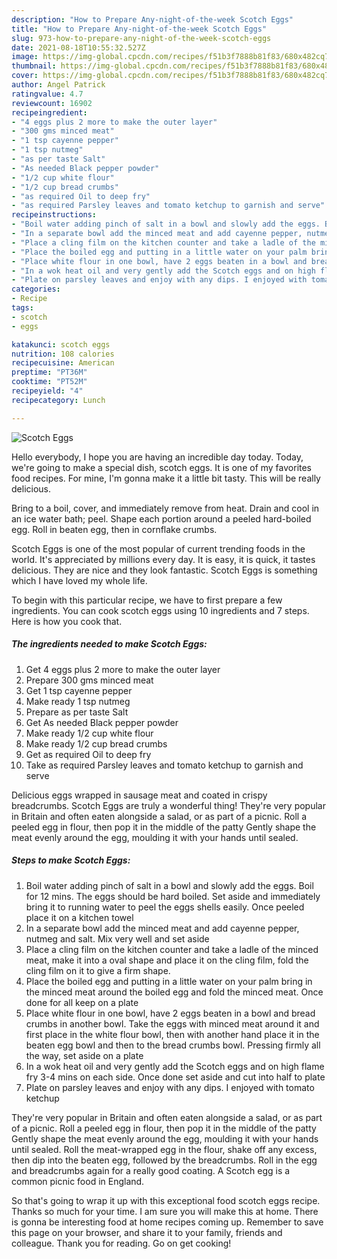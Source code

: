 ```yaml
---
description: "How to Prepare Any-night-of-the-week Scotch Eggs"
title: "How to Prepare Any-night-of-the-week Scotch Eggs"
slug: 973-how-to-prepare-any-night-of-the-week-scotch-eggs
date: 2021-08-18T10:55:32.527Z
image: https://img-global.cpcdn.com/recipes/f51b3f7888b81f83/680x482cq70/scotch-eggs-recipe-main-photo.jpg
thumbnail: https://img-global.cpcdn.com/recipes/f51b3f7888b81f83/680x482cq70/scotch-eggs-recipe-main-photo.jpg
cover: https://img-global.cpcdn.com/recipes/f51b3f7888b81f83/680x482cq70/scotch-eggs-recipe-main-photo.jpg
author: Angel Patrick
ratingvalue: 4.7
reviewcount: 16902
recipeingredient:
- "4 eggs plus 2 more to make the outer layer"
- "300 gms minced meat"
- "1 tsp cayenne pepper"
- "1 tsp nutmeg"
- "as per taste Salt"
- "As needed Black pepper powder"
- "1/2 cup white flour"
- "1/2 cup bread crumbs"
- "as required Oil to deep fry"
- "as required Parsley leaves and tomato ketchup to garnish and serve"
recipeinstructions:
- "Boil water adding pinch of salt in a bowl and slowly add the eggs. Boil for 12 mins. The eggs should be hard boiled. Set aside and immediately bring it to running water to peel the eggs shells easily. Once peeled place it on a kitchen towel"
- "In a separate bowl add the minced meat and add cayenne pepper, nutmeg and salt. Mix very well and set aside"
- "Place a cling film on the kitchen counter and take a ladle of the minced meat, make it into a oval shape and place it on the cling film, fold the cling film on it to give a firm shape."
- "Place the boiled egg and putting in a little water on your palm bring in the minced meat around the boiled egg and fold the minced meat. Once done for all keep on a plate"
- "Place white flour in one bowl, have 2 eggs beaten in a bowl and bread crumbs in another bowl. Take the eggs with minced meat around it and first place in the white flour bowl, then with another hand place it in the beaten egg bowl and then to the bread crumbs bowl. Pressing firmly all the way, set aside on a plate"
- "In a wok heat oil and very gently add the Scotch eggs and on high flame fry 3-4 mins on each side. Once done set aside and cut into half to plate"
- "Plate on parsley leaves and enjoy with any dips. I enjoyed with tomato ketchup"
categories:
- Recipe
tags:
- scotch
- eggs

katakunci: scotch eggs 
nutrition: 108 calories
recipecuisine: American
preptime: "PT36M"
cooktime: "PT52M"
recipeyield: "4"
recipecategory: Lunch

---
```



![Scotch Eggs](https://img-global.cpcdn.com/recipes/f51b3f7888b81f83/680x482cq70/scotch-eggs-recipe-main-photo.jpg)

Hello everybody, I hope you are having an incredible day today. Today, we're going to make a special dish, scotch eggs. It is one of my favorites food recipes. For mine, I'm gonna make it a little bit tasty. This will be really delicious.

Bring to a boil, cover, and immediately remove from heat. Drain and cool in an ice water bath; peel. Shape each portion around a peeled hard-boiled egg. Roll in beaten egg, then in cornflake crumbs.

Scotch Eggs is one of the most popular of current trending foods in the world. It's appreciated by millions every day. It is easy, it is quick, it tastes delicious. They are nice and they look fantastic. Scotch Eggs is something which I have loved my whole life.


To begin with this particular recipe, we have to first prepare a few ingredients. You can cook scotch eggs using 10 ingredients and 7 steps. Here is how you cook that.

<!--inarticleads1-->

##### The ingredients needed to make Scotch Eggs:

1. Get 4 eggs plus 2 more to make the outer layer
1. Prepare 300 gms minced meat
1. Get 1 tsp cayenne pepper
1. Make ready 1 tsp nutmeg
1. Prepare as per taste Salt
1. Get As needed Black pepper powder
1. Make ready 1/2 cup white flour
1. Make ready 1/2 cup bread crumbs
1. Get as required Oil to deep fry
1. Take as required Parsley leaves and tomato ketchup to garnish and serve


Delicious eggs wrapped in sausage meat and coated in crispy breadcrumbs. Scotch Eggs are truly a wonderful thing! They&#39;re very popular in Britain and often eaten alongside a salad, or as part of a picnic. Roll a peeled egg in flour, then pop it in the middle of the patty Gently shape the meat evenly around the egg, moulding it with your hands until sealed. 

<!--inarticleads2-->

##### Steps to make Scotch Eggs:

1. Boil water adding pinch of salt in a bowl and slowly add the eggs. Boil for 12 mins. The eggs should be hard boiled. Set aside and immediately bring it to running water to peel the eggs shells easily. Once peeled place it on a kitchen towel
1. In a separate bowl add the minced meat and add cayenne pepper, nutmeg and salt. Mix very well and set aside
1. Place a cling film on the kitchen counter and take a ladle of the minced meat, make it into a oval shape and place it on the cling film, fold the cling film on it to give a firm shape.
1. Place the boiled egg and putting in a little water on your palm bring in the minced meat around the boiled egg and fold the minced meat. Once done for all keep on a plate
1. Place white flour in one bowl, have 2 eggs beaten in a bowl and bread crumbs in another bowl. Take the eggs with minced meat around it and first place in the white flour bowl, then with another hand place it in the beaten egg bowl and then to the bread crumbs bowl. Pressing firmly all the way, set aside on a plate
1. In a wok heat oil and very gently add the Scotch eggs and on high flame fry 3-4 mins on each side. Once done set aside and cut into half to plate
1. Plate on parsley leaves and enjoy with any dips. I enjoyed with tomato ketchup


They&#39;re very popular in Britain and often eaten alongside a salad, or as part of a picnic. Roll a peeled egg in flour, then pop it in the middle of the patty Gently shape the meat evenly around the egg, moulding it with your hands until sealed. Roll the meat-wrapped egg in the flour, shake off any excess, then dip into the beaten egg, followed by the breadcrumbs. Roll in the egg and breadcrumbs again for a really good coating. A Scotch egg is a common picnic food in England. 

So that's going to wrap it up with this exceptional food scotch eggs recipe. Thanks so much for your time. I am sure you will make this at home. There is gonna be interesting food at home recipes coming up. Remember to save this page on your browser, and share it to your family, friends and colleague. Thank you for reading. Go on get cooking!
